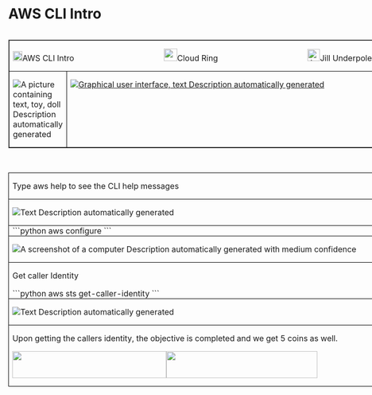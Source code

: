 # AWS CLI Intro
<table class=MsoTableGrid border=1 cellspacing=0 cellpadding=0 align=left
 width=783 style='width:587.35pt;
  margin-xxxleftxxx:6.75pt;  margin-xxxleftyyy:6.75pt'>
 <tr style='height:9.9pt'>
  <td width=783 colspan=2 valign=top style='width:587.35pt;border:solid windowtext 1.0pt;
  padding:0in 5.4pt 0in 5.4pt;height:9.9pt'>
  <p class=MyNormalStyle><img border=0 width=19 height=20 id="Picture 36"
  src="../../images/blog_images/image188.png">AWS
  CLI Intro 
   &nbsp;&nbsp;&nbsp;&nbsp;&nbsp;&nbsp;&nbsp;&nbsp;&nbsp;&nbsp;&nbsp;&nbsp;&nbsp;&nbsp;&nbsp;&nbsp;&nbsp;&nbsp;&nbsp;&nbsp;&nbsp;&nbsp;&nbsp;&nbsp;&nbsp;&nbsp;&nbsp;&nbsp;&nbsp;&nbsp;&nbsp;&nbsp;&nbsp;&nbsp;&nbsp;&nbsp;&nbsp;&nbsp;&nbsp;&nbsp;
  <img
  border=0 width=27 height=25 id="Picture 484"
  src="../../images/blog_images/image039.png">Cloud
  Ring 
   &nbsp;&nbsp;&nbsp;&nbsp;&nbsp;&nbsp;&nbsp;&nbsp;&nbsp;&nbsp;&nbsp;&nbsp;&nbsp;&nbsp;&nbsp;&nbsp;&nbsp;&nbsp;&nbsp;&nbsp;&nbsp;&nbsp;&nbsp;&nbsp;&nbsp;&nbsp;&nbsp;&nbsp;&nbsp;&nbsp;&nbsp;&nbsp;&nbsp;&nbsp;&nbsp;&nbsp;&nbsp;&nbsp;&nbsp;&nbsp;
  <img border=0
  width=25 height=24 id="Picture 8"
  src="../../images/blog_images/image189.png"
  alt="A picture containing clipart&#10;&#10;Description automatically generated">Jill
  Underpole</p>
  </td>
 </tr>
 <tr style='height:85.5pt'>
  <td width=96 valign=top style='width:71.75pt;border:solid windowtext 1.0pt;
  border-top:none;padding:0in 5.4pt 0in 5.4pt;height:85.5pt'>
  <p class=MyNormalStyle><img src="../../images/blog_images/image190.png"
  alt="A picture containing text, toy, doll&#10;&#10;Description automatically generated"></p>
  </td>
  <td width=687 valign=top style='width:515.6pt;border-top:none;border-left:
  none;border-bottom:solid windowtext 1.0pt;border-right:solid windowtext 1.0pt;
  padding:0in 5.4pt 0in 5.4pt;height:85.5pt'>
  <p class=MyNormalStyle><u><img border=0 src="../../images/blog_images/image191.png"
  alt="Graphical user interface, text&#10;&#10;Description automatically generated"></u></p>
  </td>
 </tr>
</table>

<p class=MsoNormal>&nbsp;</p>

<table class=MsoTableGrid border=1 cellspacing=0 cellpadding=0 width=783
 style='width:587.45pt; margin-xxxleft:-54.25pt;border-collapse:collapse;
 border:none'>
 <tr>
  <td width=783 valign=top style='width:587.45pt;border:solid windowtext 1.0pt;
  padding:0in 5.4pt 0in 5.4pt'>
  <p class=MyNormalStyle>Type aws help to see the CLI help messages</p>
  </td>
 </tr>
 <tr>
  <td width=783 valign=top style='width:587.45pt;border:solid windowtext 1.0pt;
  border-top:none;padding:0in 5.4pt 0in 5.4pt'>
  <p class=MsoNormal ><img src="../../images/blog_images/image192.png"
  alt="Text&#10;&#10;Description automatically generated"></p>
  </td>
 </tr>
 <tr>
  <td width=783 valign=top style='width:587.45pt;border:solid windowtext 1.0pt;
  border-top:none;padding:0in 5.4pt 0in 5.4pt'>
  ```python
  aws configure
  ```
  </td>
 </tr>
 <tr>
  <td width=783 valign=top style='width:587.45pt;border:solid windowtext 1.0pt;
  border-top:none;padding:0in 5.4pt 0in 5.4pt'>
  <p class=MsoNormal style=' margin-xxxbottom:0in;line-height:normal'><img src="../../images/blog_images/image193.png"
  alt="A screenshot of a computer&#10;&#10;Description automatically generated with medium confidence"></p>
  </td>
 </tr>
 <tr>
  <td width=783 valign=top style='width:587.45pt;border:solid windowtext 1.0pt;
  border-top:none;padding:0in 5.4pt 0in 5.4pt'>
  <p class=MyNormalStyle>Get caller Identity</p>
  ```python
  aws sts get-caller-identity
  ```
  </td>
 </tr>
 <tr>
  <td width=783 valign=top style='width:587.45pt;border:solid windowtext 1.0pt;
  border-top:none;padding:0in 5.4pt 0in 5.4pt'>
  <p class=MsoNormal style=' margin-xxxbottom:0in;line-height:normal'><img src="../../images/blog_images/image194.png"
  alt="Text&#10;&#10;Description automatically generated"></p>
  </td>
 </tr>
 <tr>
  <td width=783 valign=top style='width:587.45pt;border:solid windowtext 1.0pt;
  border-top:none;padding:0in 5.4pt 0in 5.4pt'>
  <p class=MyNormalStyle>Upon getting the callers identity, the objective is
  completed and we get 5 coins as well.</p>
  <p class=MyNormalStyle><img border=0 width=310 height=54 id="Picture 40"
  src="../../images/blog_images/image195.png"><img
  border=0 width=304 height=54 id="Picture 41"
  src="../../images/blog_images/image196.png"></p>
  </td>
 </tr>
</table>